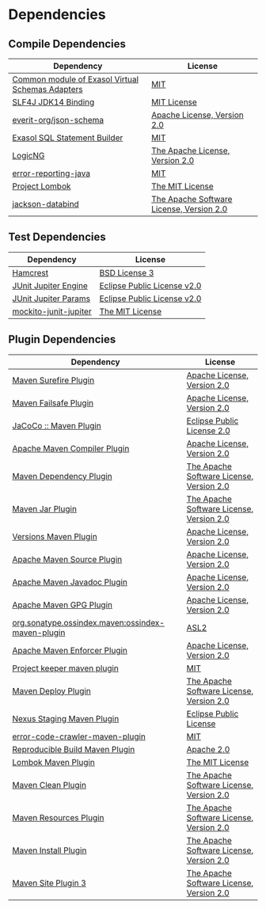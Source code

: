 <!-- @formatter:off -->
# Dependencies

## Compile Dependencies

| Dependency                                            | License                                       |
| ----------------------------------------------------- | --------------------------------------------- |
| [Common module of Exasol Virtual Schemas Adapters][0] | [MIT][1]                                      |
| [SLF4J JDK14 Binding][2]                              | [MIT License][3]                              |
| [everit-org/json-schema][4]                           | [Apache License, Version 2.0][5]              |
| [Exasol SQL Statement Builder][6]                     | [MIT][1]                                      |
| [LogicNG][8]                                          | [The Apache License, Version 2.0][5]          |
| [error-reporting-java][10]                            | [MIT][1]                                      |
| [Project Lombok][12]                                  | [The MIT License][13]                         |
| [jackson-databind][14]                                | [The Apache Software License, Version 2.0][5] |

## Test Dependencies

| Dependency                  | License                           |
| --------------------------- | --------------------------------- |
| [Hamcrest][16]              | [BSD License 3][17]               |
| [JUnit Jupiter Engine][18]  | [Eclipse Public License v2.0][19] |
| [JUnit Jupiter Params][18]  | [Eclipse Public License v2.0][19] |
| [mockito-junit-jupiter][22] | [The MIT License][23]             |

## Plugin Dependencies

| Dependency                                              | License                                       |
| ------------------------------------------------------- | --------------------------------------------- |
| [Maven Surefire Plugin][24]                             | [Apache License, Version 2.0][25]             |
| [Maven Failsafe Plugin][26]                             | [Apache License, Version 2.0][25]             |
| [JaCoCo :: Maven Plugin][28]                            | [Eclipse Public License 2.0][29]              |
| [Apache Maven Compiler Plugin][30]                      | [Apache License, Version 2.0][25]             |
| [Maven Dependency Plugin][32]                           | [The Apache Software License, Version 2.0][5] |
| [Maven Jar Plugin][34]                                  | [The Apache Software License, Version 2.0][5] |
| [Versions Maven Plugin][36]                             | [Apache License, Version 2.0][25]             |
| [Apache Maven Source Plugin][38]                        | [Apache License, Version 2.0][25]             |
| [Apache Maven Javadoc Plugin][40]                       | [Apache License, Version 2.0][25]             |
| [Apache Maven GPG Plugin][42]                           | [Apache License, Version 2.0][5]              |
| [org.sonatype.ossindex.maven:ossindex-maven-plugin][44] | [ASL2][5]                                     |
| [Apache Maven Enforcer Plugin][46]                      | [Apache License, Version 2.0][25]             |
| [Project keeper maven plugin][48]                       | [MIT][1]                                      |
| [Maven Deploy Plugin][50]                               | [The Apache Software License, Version 2.0][5] |
| [Nexus Staging Maven Plugin][52]                        | [Eclipse Public License][53]                  |
| [error-code-crawler-maven-plugin][54]                   | [MIT][1]                                      |
| [Reproducible Build Maven Plugin][56]                   | [Apache 2.0][5]                               |
| [Lombok Maven Plugin][58]                               | [The MIT License][1]                          |
| [Maven Clean Plugin][60]                                | [The Apache Software License, Version 2.0][5] |
| [Maven Resources Plugin][62]                            | [The Apache Software License, Version 2.0][5] |
| [Maven Install Plugin][64]                              | [The Apache Software License, Version 2.0][5] |
| [Maven Site Plugin 3][66]                               | [The Apache Software License, Version 2.0][5] |

[48]: https://github.com/exasol/project-keeper-maven-plugin
[10]: https://github.com/exasol/error-reporting-java
[4]: https://github.com/everit-org/json-schema
[5]: http://www.apache.org/licenses/LICENSE-2.0.txt
[12]: https://projectlombok.org
[24]: https://maven.apache.org/surefire/maven-surefire-plugin/
[52]: http://www.sonatype.com/public-parent/nexus-maven-plugins/nexus-staging/nexus-staging-maven-plugin/
[60]: http://maven.apache.org/plugins/maven-clean-plugin/
[1]: https://opensource.org/licenses/MIT
[22]: https://github.com/mockito/mockito
[26]: https://maven.apache.org/surefire/maven-failsafe-plugin/
[8]: http://www.logicng.org
[6]: https://github.com/exasol/sql-statement-builder
[32]: http://maven.apache.org/plugins/maven-dependency-plugin/
[36]: http://www.mojohaus.org/versions-maven-plugin/
[58]: http://anthonywhitford.com/lombok.maven/lombok-maven-plugin/
[17]: http://opensource.org/licenses/BSD-3-Clause
[30]: https://maven.apache.org/plugins/maven-compiler-plugin/
[42]: http://maven.apache.org/plugins/maven-gpg-plugin/
[29]: https://www.eclipse.org/legal/epl-2.0/
[14]: http://github.com/FasterXML/jackson
[53]: http://www.eclipse.org/legal/epl-v10.html
[28]: https://www.jacoco.org/jacoco/trunk/doc/maven.html
[23]: https://github.com/mockito/mockito/blob/main/LICENSE
[13]: https://projectlombok.org/LICENSE
[56]: http://zlika.github.io/reproducible-build-maven-plugin
[34]: http://maven.apache.org/plugins/maven-jar-plugin/
[3]: http://www.opensource.org/licenses/mit-license.php
[25]: https://www.apache.org/licenses/LICENSE-2.0.txt
[46]: https://maven.apache.org/enforcer/maven-enforcer-plugin/
[19]: https://www.eclipse.org/legal/epl-v20.html
[64]: http://maven.apache.org/plugins/maven-install-plugin/
[18]: https://junit.org/junit5/
[44]: https://sonatype.github.io/ossindex-maven/maven-plugin/
[38]: https://maven.apache.org/plugins/maven-source-plugin/
[16]: http://hamcrest.org/JavaHamcrest/
[2]: http://www.slf4j.org
[50]: http://maven.apache.org/plugins/maven-deploy-plugin/
[66]: http://maven.apache.org/plugins/maven-site-plugin/
[62]: http://maven.apache.org/plugins/maven-resources-plugin/
[40]: https://maven.apache.org/plugins/maven-javadoc-plugin/
[0]: https://github.com/exasol/virtual-schema-common-java
[54]: https://github.com/exasol/error-code-crawler-maven-plugin
